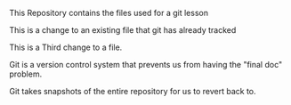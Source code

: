 
This Repository contains the files used for a git lesson

This is a change to an existing file that git has already tracked

This is a Third change to a file.

Git is a version control system that prevents us from having the "final doc" problem.

Git takes snapshots of the entire repository for us to revert back to.
